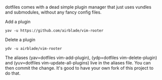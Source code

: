 dotfiles comes with a dead simple plugin manager that just uses vundles and submodules, without any fancy config files.

Add a plugin

    yav -u https://github.com/airblade/vim-rooter

Delete a plugin 

    ydv -u airblade/vim-rooter

The aliases (yav=dotfiles vim-add-plugin), (ydp=dotfiles vim-delete-plugin) and (yuv=dotfiles vim-update-all-plugins) live in the aliases file.
You can then commit the change. It's good to have your own fork of this project to do that.
